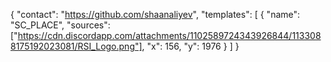 {
"contact": "https://github.com/shaanaliyev",
"templates": [
{
"name": "SC_PLACE",
"sources": ["https://cdn.discordapp.com/attachments/1102589724343926844/1133088175192023081/RSI_Logo.png"],
"x": 156,
"y": 1976
}
]
}
